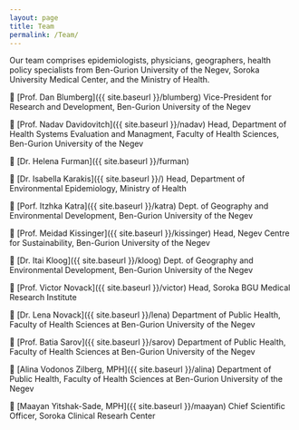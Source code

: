 ```yaml
---
layout: page
title: Team
permalink: /Team/
---
```


Our team comprises epidemiologists, physicians, geographers, health policy specialists from Ben-Gurion University of the Negev, Soroka University Medical Center, and the Ministry of Health. 

 [Prof. Dan Blumberg]({{ site.baseurl }}/blumberg) Vice-President for Research and Development, Ben-Gurion University of the Negev

 [Prof. Nadav Davidovitch]({{ site.baseurl }}/nadav) Head, Department of Health Systems Evaluation and Managment, Faculty of Health Sciences, Ben-Gurion University of the Negev

 [Dr. Helena Furman]({{ site.baseurl }}/furman)  

 [Dr. Isabella Karakis]({{ site.baseurl }}/) Head, Department of Environmental Epidemiology, Ministry of Health

 [Porf. Itzhka Katra]({{ site.baseurl }}/katra) Dept. of Geography and Environmental Development, Ben-Gurion University of the Negev

 [Prof. Meidad Kissinger]({{ site.baseurl }}/kissinger) Head, Negev Centre for Sustainability, Ben-Gurion University of the Negev

 [Dr. Itai Kloog]({{ site.baseurl }}/kloog) Dept. of Geography and Environmental Development, Ben-Gurion University of the Negev

 [Prof. Victor Novack]({{ site.baseurl }}/victor) Head, Soroka BGU Medical Research Institute

 [Dr. Lena Novack]({{ site.baseurl }}/lena) Department of Public Health, Faculty of Health Sciences at Ben-Gurion University of the Negev

 [Prof. Batia Sarov]({{ site.baseurl }}/sarov) Department of Public Health, Faculty of Health Sciences at Ben-Gurion University of the Negev

 [Alina Vodonos Zilberg, MPH]({{ site.baseurl }}/alina) Department of Public Health, Faculty of Health Sciences at Ben-Gurion University of the Negev

 [Maayan Yitshak-Sade, MPH]({{ site.baseurl }}/maayan) Chief Scientific Officer, Soroka Clinical Researh Center
